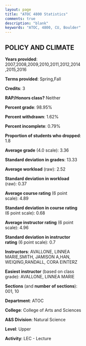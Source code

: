 ```yaml
---
layout: page
title: "ATOC 4800 Statistics"
comments: true
description: "blank"
keywords: "ATOC, 4800, CU, Boulder"
--- 
```

<head>
<script src="https://ajax.googleapis.com/ajax/libs/jquery/2.1.3/jquery.min.js"></script>
<script src="https://dl.dropboxusercontent.com/s/pc42nxpaw1ea4o9/highcharts.js?dl=0"></script>
<!-- <script src="../assets/js/highcharts.js"></script> -->
<style type="text/css">@font-face {
	font-family: "Bebas Neue";
	src: url(https://www.filehosting.org/file/details/544349/BebasNeue%20Regular.otf) format("opentype");
	}
	h1.Bebas { 
		font-family: "Bebas Neue", Verdana, Tahoma;
	}
</style>
</head>
<body>
	<div id="container" style="float: right; width: 45%; height: 88%; margin-left: 2.5%; margin-right: 2.5%;"></div>
	<script language="JavaScript">
		$(document).ready(function() {
		var chart = {type: 'column'};
		var title = {text: 'Grade Distribution'};
		var xAxis = {categories: ['A','B','C','D','F'],crosshair: true};
		var yAxis = {min: 0,title: {text: 'Percentage'}};
		var tooltip = {headerFormat: '<center><b><span style="font-size:20px">{point.key}</span></b></center>',
		               pointFormat: '<td style="padding:0"><b>{point.y:.1f}%</b></td>',
		               footerFormat: '</table>',shared: true,useHTML: true};
		var plotOptions = {column: {pointPadding: 0.0,borderWidth: 0}};  
		var credits = {enabled: false};var series= [{name: 'Percent',data: [56.28,34.42,5.12,1.4,2.79,]}];
		var json = {};
		json.chart = chart;
		json.title = title;
		json.tooltip = tooltip;
		json.xAxis = xAxis;
		json.yAxis = yAxis;  
		json.series = series;
		json.plotOptions = plotOptions;  
		json.credits = credits;
		$('#container').highcharts(json);
	});
	</script>
</body>
			   
## POLICY AND CLIMATE

**Years provided**: 2007,2008,2009,2010,2011,2012,2014,2015,2016

**Terms provided**: Spring,Fall

**Credits**: 3

**RAP/Honors class?** Neither

**Percent grade**: 98.95%

**Percent withdrawn**: 1.62%

**Percent incomplete**: 0.79%

**Proportion of students who dropped**: 1.8

**Average grade** (4.0 scale): 3.36

**Standard deviation in grades**: 13.33

**Average workload** (raw): 2.52

**Standard deviation in workload** (raw): 0.37

**Average course rating** (6 point scale): 4.89

**Standard deviation in course rating** (6 point scale): 0.68

**Average instructor rating** (6 point scale): 4.96

**Standard deviation in instructor rating** (6 point scale): 0.7

**Instructors**: AVALLONE, LINNEA MARIE,SMITH, JAMISON A,HAN, WEIQING,RANDALL, CORA EINTERZ

**Easiest instructor** (based on class grade): AVALLONE, LINNEA MARIE

**Sections** (and **number of sections**): 001, 10

**Department**: ATOC

**College**: College of Arts and Sciences

**A&S Division**: Natural Science

**Level**: Upper

**Activity**: LEC - Lecture